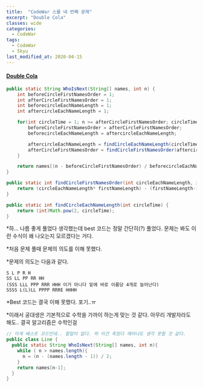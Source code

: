 ```yaml
---
title:  "CodeWar 스물 네 번째 문제"
excerpt: "Double Cola"
classes: wide
categories:
  - CodeWar
tags:
  - CodeWar
  - 5kyu
last_modified_at: 2020-04-15
---
```


#### [Double Cola](https://www.codewars.com/kata/551dd1f424b7a4cdae0001f0)

```java
public static String WhoIsNext(String[] names, int n) {
    int beforeCircleFirstNamesOrder = 1;
    int afterCircleFirstNamesOrder = 1;
    int beforecircleEachNameLength = 1;
    int aftercircleEachNameLength = 1;

    for(int circleTime = 1; n >= afterCircleFirstNamesOrder; circleTime++) {
        beforeCircleFirstNamesOrder = afterCircleFirstNamesOrder;
        beforecircleEachNameLength = aftercircleEachNameLength;

        aftercircleEachNameLength = findCircleEachNameLength(circleTime);
        afterCircleFirstNamesOrder = findCircleFirstNamesOrder(aftercircleEachNameLength, names.length);
    }

    return names[(n - beforeCircleFirstNamesOrder) / beforecircleEachNameLength] ;
}

public static int findCircleFirstNamesOrder(int circleEachNameLength, int firstNameLength) {
    return (circleEachNameLength* firstNameLength) - (firstNameLength-1);
}

public static int findCircleEachNameLength(int circleTime) {
    return (int)Math.pow(2, circleTime);
}
```

*하... 나름 좋게 풀었다 생각했는데 best 코드는 정말 간단히(?) 풀었다. 문제는 봐도 이런 수식이 왜 나오는지 모르겠다는 거다.

*처음 문제 풀때 문제의 의도를 이해 못했다.

*문제의 의도는 다음과 같다.

```
S L P R H
SS LL PP RR HH
(SSS LLL PPP RRR HHH 이거 아니다 밑에 바로 이름당 4개로 늘어난다)
SSSS L(L)LL PPPP RRRE HHHH
```

*Best 코드는 결국 이해 못했다. 포기..ㅠ

*이래서 공대생은 기본적으로 수학을 가까이 하는게 맞는 것 같다. 아무리 개발자라도 해도.. 결국 알고리즘은 수학인걸

```java
// 이게 베스트 코드인데.. 할말이 없다. 하 이건 죽었다 깨어나도 생각 못할 것 같다.
public class Line {
  public static String WhoIsNext(String[] names, int n){
    while ( n > names.length){
      n = (n - (names.length - 1)) / 2;
    }
    return names[n-1];
  }
}
```

